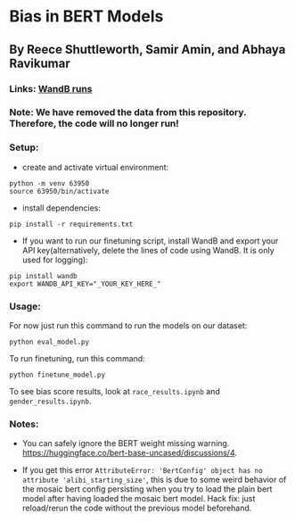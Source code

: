 # Bias in BERT Models

## By Reece Shuttleworth, Samir Amin, and Abhaya Ravikumar

### Links: [WandB runs](https://wandb.ai/finetuning-bert/finetuning-bert)

### Note: We have removed the data from this repository. Therefore, the code will no longer run!

### Setup:

- create and activate virtual environment:

```
python -m venv 63950
source 63950/bin/activate
```

- install dependencies:

```
pip install -r requirements.txt
```

- If you want to run our finetuning script, install WandB and export your API key(alternatively, delete the lines of code using WandB. It is only used for logging):

```
pip install wandb
export WANDB_API_KEY="_YOUR_KEY_HERE_"
```

### Usage:

For now just run this command to run the models on our dataset:

```
python eval_model.py
```

To run finetuning, run this command:

```
python finetune_model.py
```

To see bias score results, look at `race_results.ipynb` and `gender_results.ipynb`.

### Notes:

- You can safely ignore the BERT weight missing warning. https://huggingface.co/bert-base-uncased/discussions/4.

- If you get this error `AttributeError: 'BertConfig' object has no attribute 'alibi_starting_size'`, this is due to some weird behavior of the mosaic bert config persisting when you try to load the plain bert model after having loaded the mosaic bert model. Hack fix: just reload/rerun the code without the previous model beforehand.
